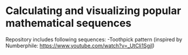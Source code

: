 # Calculating and visualizing popular mathematical sequences
Repository includes following sequences:
-Toothpick pattern (inspired by Numberphile: https://www.youtube.com/watch?v=_UtCli1SgjI)

